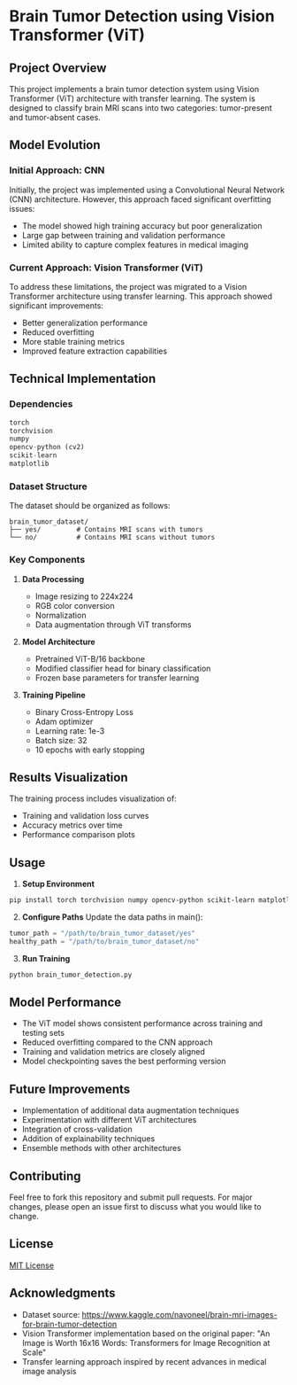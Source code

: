 # Brain Tumor Detection using Vision Transformer (ViT)

## Project Overview
This project implements a brain tumor detection system using Vision Transformer (ViT) architecture with transfer learning. The system is designed to classify brain MRI scans into two categories: tumor-present and tumor-absent cases.

## Model Evolution
### Initial Approach: CNN
Initially, the project was implemented using a Convolutional Neural Network (CNN) architecture. However, this approach faced significant overfitting issues:
- The model showed high training accuracy but poor generalization
- Large gap between training and validation performance
- Limited ability to capture complex features in medical imaging

### Current Approach: Vision Transformer (ViT)
To address these limitations, the project was migrated to a Vision Transformer architecture using transfer learning. This approach showed significant improvements:
- Better generalization performance
- Reduced overfitting
- More stable training metrics
- Improved feature extraction capabilities

## Technical Implementation

### Dependencies
```python
torch
torchvision
numpy
opencv-python (cv2)
scikit-learn
matplotlib
```

### Dataset Structure
The dataset should be organized as follows:
```
brain_tumor_dataset/
├── yes/         # Contains MRI scans with tumors
└── no/          # Contains MRI scans without tumors
```

### Key Components
1. **Data Processing**
   - Image resizing to 224x224
   - RGB color conversion
   - Normalization
   - Data augmentation through ViT transforms

2. **Model Architecture**
   - Pretrained ViT-B/16 backbone
   - Modified classifier head for binary classification
   - Frozen base parameters for transfer learning

3. **Training Pipeline**
   - Binary Cross-Entropy Loss
   - Adam optimizer
   - Learning rate: 1e-3
   - Batch size: 32
   - 10 epochs with early stopping

## Results Visualization
The training process includes visualization of:
- Training and validation loss curves
- Accuracy metrics over time
- Performance comparison plots

## Usage

1. **Setup Environment**
```bash
pip install torch torchvision numpy opencv-python scikit-learn matplotlib
```

2. **Configure Paths**
Update the data paths in main():
```python
tumor_path = "/path/to/brain_tumor_dataset/yes"
healthy_path = "/path/to/brain_tumor_dataset/no"
```

3. **Run Training**
```bash
python brain_tumor_detection.py
```

## Model Performance
- The ViT model shows consistent performance across training and testing sets
- Reduced overfitting compared to the CNN approach
- Training and validation metrics are closely aligned
- Model checkpointing saves the best performing version

## Future Improvements
- Implementation of additional data augmentation techniques
- Experimentation with different ViT architectures
- Integration of cross-validation
- Addition of explainability techniques
- Ensemble methods with other architectures

## Contributing
Feel free to fork this repository and submit pull requests. For major changes, please open an issue first to discuss what you would like to change.

## License
[MIT License](https://choosealicense.com/licenses/mit/)

## Acknowledgments
- Dataset source:  https://www.kaggle.com/navoneel/brain-mri-images-for-brain-tumor-detection
- Vision Transformer implementation based on the original paper: "An Image is Worth 16x16 Words: Transformers for Image Recognition at Scale"
- Transfer learning approach inspired by recent advances in medical image analysis
